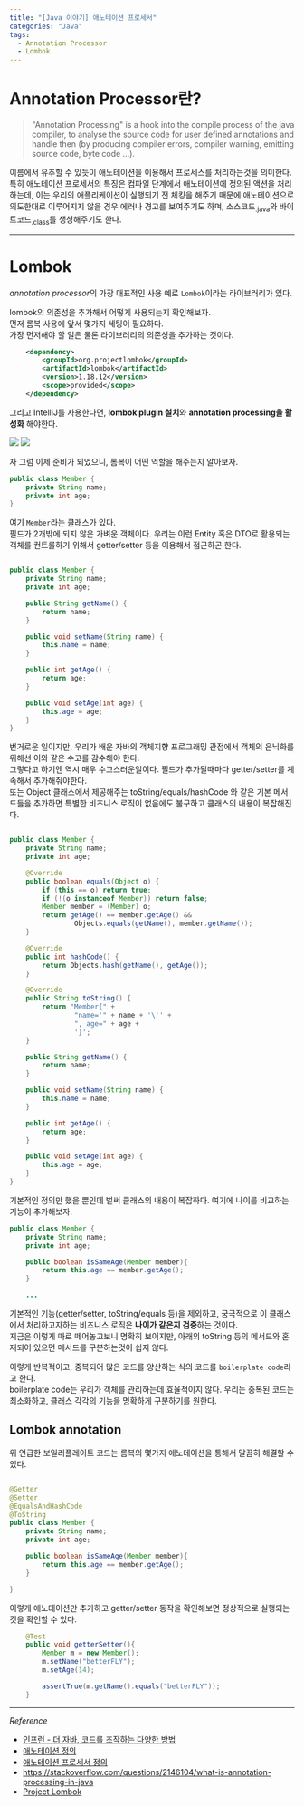 ```yaml
---
title: "[Java 이야기] 애노테이션 프로세서"  
categories: "Java"
tags:
  - Annotation Processor
  - Lombok
---
```


# Annotation Processor란?  
> "Annotation Processing" is a hook into the compile process of the java compiler, to analyse the source code for user defined annotations and handle then (by producing compiler errors, compiler warning, emitting source code, byte code ...).

이름에서 유추할 수 있듯이 애노테이션을 이용해서 프로세스를 처리하는것을 의미한다.  
특히 애노테이션 프로세서의 특징은 컴파일 단계에서 애노테이션에 정의된 액션을 처리하는데, 이는 우리의 애플리케이션이 실행되기 전 체킹을 해주기 때문에 애노테이션으로 의도한대로 이루어지지 않을 경우 에러나 경고를 보여주기도 하며, 소스코드<sub>.java</sub>와 바이트코드<sub>.class</sub>를 생성해주기도 한다.

---

# Lombok  
*annotation processor*의 가장 대표적인 사용 예로 `Lombok`이라는 라이브러리가 있다.  

lombok의 의존성을 추가해서 어떻게 사용되는지 확인해보자.  
먼저 롬복 사용에 앞서 몇가지 세팅이 필요하다.  
가장 먼저해야 할 일은 물론 라이브러리의 의존성을 추가하는 것이다.

~~~xml
    <dependency>
        <groupId>org.projectlombok</groupId>
        <artifactId>lombok</artifactId>
        <version>1.18.12</version>
        <scope>provided</scope>
    </dependency>
~~~

그리고 IntelliJ를 사용한다면, **lombok plugin 설치**와 **annotation processing을 활성화** 해야한다.

![](/assets/images/study/dev/2020/theJava/16_lombok_plugion.png)
![](/assets/images/study/dev/2020/theJava/16_lombok_annotation_processor.png)

자 그럼 이제 준비가 되었으니, 롬복이 어떤 역할을 해주는지 알아보자.

~~~java
public class Member {
    private String name;
    private int age;
}
~~~

여기 `Member`라는 클래스가 있다.  
필드가 2개밖에 되지 않은 가벼운 객체이다. 우리는 이런 Entity 혹은 DTO로 활용되는 객체를 컨트롤하기 위해서 getter/setter 등을 이용해서 접근하곤 한다.  

~~~java

public class Member {
    private String name;
    private int age;

    public String getName() {
        return name;
    }

    public void setName(String name) {
        this.name = name;
    }

    public int getAge() {
        return age;
    }

    public void setAge(int age) {
        this.age = age;
    }
}
~~~

번거로운 일이지만, 우리가 배운 자바의 객체지향 프로그래밍 관점에서 객체의 은닉화를 위해선 이와 같은 수고를 감수해야 한다.  
그렇다고 하기엔 역시 매우 수고스러운일이다. 필드가 추가될때마다 getter/setter를 계속해서 추가해줘야한다.  
또는 Object 클래스에서 제공해주는 toString/equals/hashCode 와 같은 기본 메서드들을 추가하면 특별한 비즈니스 로직이 없음에도 불구하고 클래스의 내용이 복잡해진다.

~~~java

public class Member {
    private String name;
    private int age;

    @Override
    public boolean equals(Object o) {
        if (this == o) return true;
        if (!(o instanceof Member)) return false;
        Member member = (Member) o;
        return getAge() == member.getAge() &&
                Objects.equals(getName(), member.getName());
    }

    @Override
    public int hashCode() {
        return Objects.hash(getName(), getAge());
    }

    @Override
    public String toString() {
        return "Member{" +
                "name='" + name + '\'' +
                ", age=" + age +
                '}';
    }

    public String getName() {
        return name;
    }

    public void setName(String name) {
        this.name = name;
    }

    public int getAge() {
        return age;
    }

    public void setAge(int age) {
        this.age = age;
    }
}

~~~

기본적인 정의만 했을 뿐인데 벌써 클래스의 내용이 복잡하다. 여기에 나이를 비교하는 기능이 추가해보자.

~~~java
public class Member {
    private String name;
    private int age;

    public boolean isSameAge(Member member){
        return this.age == member.getAge();
    }

    ...

~~~

기본적인 기능(getter/setter, toString/equals 등)을 제외하고, 궁극적으로 이 클래스에서 처리하고자하는 비즈니스 로직은 **나이가 같은지 검증**하는 것이다.  
지금은 이렇게 따로 떼어놓고보니 명확히 보이지만, 아래의 toString 등의 메서드와 혼재되어 있으면 메서드를 구분하는것이 쉽지 않다.  

이렇게 반복적이고, 중복되어 많은 코드를 양산하는 식의 코드를 `boilerplate code`라고 한다.  
boilerplate code는 우리가 객체를 관리하는데 효율적이지 않다. 우리는 중복된 코드는 최소화하고, 클래스 각각의 기능을 명확하게 구분하기를 원한다.

## Lombok annotation  
위 언급한 보일러플레이트 코드는 롬복의 몇가지 애노테이션을 통해서 말끔히 해결할 수 있다.  

~~~java

@Getter
@Setter
@EqualsAndHashCode
@ToString
public class Member {
    private String name;
    private int age;

    public boolean isSameAge(Member member){
        return this.age == member.getAge();
    }

}

~~~

이렇게 애노테이션만 추가하고 getter/setter 동작을 확인해보면 정상적으로 실행되는 것을 확인할 수 있다.

~~~java
    @Test
    public void getterSetter(){
        Member m = new Member();
        m.setName("betterFLY");
        m.setAge(14);

        assertTrue(m.getName().equals("betterFLY"));
    }
~~~

---

*Reference*
- [인프런 - 더 자바, 코드를 조작하는 다양한 방법](https://www.inflearn.com/course/the-java-code-manipulation)
- [애노테이션 정의](https://medium.com/@eyegochild/annotation-processor-c409f1f07c84)
- [애노테이션 프로세서 정의](https://kkambi.tistory.com/84)
- https://stackoverflow.com/questions/2146104/what-is-annotation-processing-in-java
- [Project Lombok](https://projectlombok.org/)